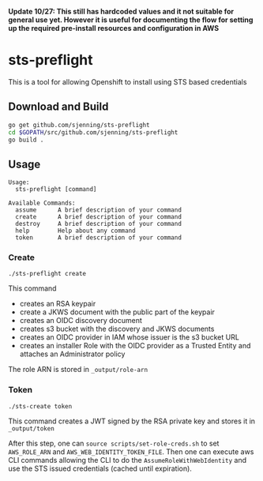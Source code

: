 **Update 10/27: This still has hardcoded values and it not suitable for general use yet. However it is useful for documenting the flow for setting up the required pre-install resources and configuration in AWS**
# sts-preflight
This is a tool for allowing Openshift to install using STS based credentials
## Download and Build
```bash
go get github.com/sjenning/sts-preflight
cd $GOPATH/src/github.com/sjenning/sts-preflight
go build .
```
## Usage
```
Usage:
  sts-preflight [command]

Available Commands:
  assume      A brief description of your command
  create      A brief description of your command
  destroy     A brief description of your command
  help        Help about any command
  token       A brief description of your command
```
### Create
```
./sts-preflight create
```
This command
* creates an RSA keypair
* create a JKWS document with the public part of the keypair
* creates an OIDC discovery document
* creates s3 bucket with the discovery and JKWS documents
* creates an OIDC provider in IAM whose issuer is the s3 bucket URL
* creates an installer Role with the OIDC provider as a Trusted Entity and attaches an Administrator policy

The role ARN is stored in `_output/role-arn`
### Token
```
./sts-create token
```
This command creates a JWT signed by the RSA private key and stores it in `_output/token`

After this step, one can `source scripts/set-role-creds.sh` to set `AWS_ROLE_ARN` and `AWS_WEB_IDENTITY_TOKEN_FILE`.  Then one can execute aws CLI commands allowing the CLI to do the `AssumeRoleWithWebIdentity` and use the STS issued credentials (cached until expiration).
